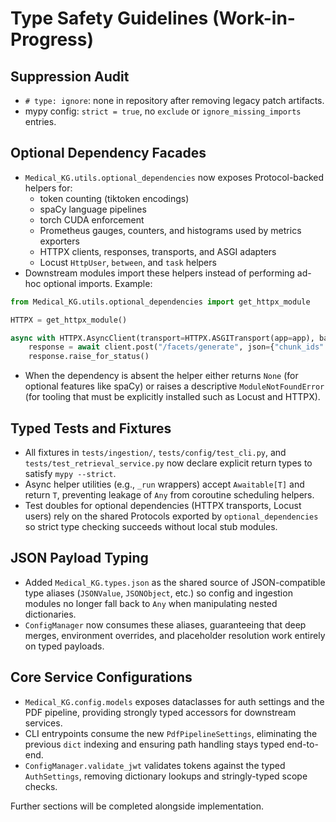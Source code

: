 # Type Safety Guidelines (Work-in-Progress)

## Suppression Audit
- `# type: ignore`: none in repository after removing legacy patch artifacts.
- mypy config: `strict = true`, no `exclude` or `ignore_missing_imports` entries.

## Optional Dependency Facades

- `Medical_KG.utils.optional_dependencies` now exposes Protocol-backed helpers for:
  - token counting (tiktoken encodings)
  - spaCy language pipelines
  - torch CUDA enforcement
  - Prometheus gauges, counters, and histograms used by metrics exporters
  - HTTPX clients, responses, transports, and ASGI adapters
  - Locust `HttpUser`, `between`, and `task` helpers
- Downstream modules import these helpers instead of performing ad-hoc optional imports. Example:

```python
from Medical_KG.utils.optional_dependencies import get_httpx_module

HTTPX = get_httpx_module()

async with HTTPX.AsyncClient(transport=HTTPX.ASGITransport(app=app), base_url="http://test") as client:
    response = await client.post("/facets/generate", json={"chunk_ids": ["chunk-1"]})
    response.raise_for_status()
```

- When the dependency is absent the helper either returns `None` (for optional features like spaCy) or raises a descriptive `ModuleNotFoundError` (for tooling that must be explicitly installed such as Locust and HTTPX).

## Typed Tests and Fixtures

- All fixtures in `tests/ingestion/`, `tests/config/test_cli.py`, and `tests/test_retrieval_service.py` now declare explicit return types to satisfy `mypy --strict`.
- Async helper utilities (e.g., `_run` wrappers) accept `Awaitable[T]` and return `T`, preventing leakage of `Any` from coroutine scheduling helpers.
- Test doubles for optional dependencies (HTTPX transports, Locust users) rely on the shared Protocols exported by `optional_dependencies` so strict type checking succeeds without local stub modules.

## JSON Payload Typing
- Added `Medical_KG.types.json` as the shared source of JSON-compatible type aliases
  (`JSONValue`, `JSONObject`, etc.) so config and ingestion modules no longer fall
  back to ``Any`` when manipulating nested dictionaries.
- `ConfigManager` now consumes these aliases, guaranteeing that deep merges,
  environment overrides, and placeholder resolution work entirely on typed
  payloads.

## Core Service Configurations
- `Medical_KG.config.models` exposes dataclasses for auth settings and the PDF
  pipeline, providing strongly typed accessors for downstream services.
- CLI entrypoints consume the new `PdfPipelineSettings`, eliminating the
  previous `dict` indexing and ensuring path handling stays typed end-to-end.
- `ConfigManager.validate_jwt` validates tokens against the typed
  `AuthSettings`, removing dictionary lookups and stringly-typed scope checks.

Further sections will be completed alongside implementation.
